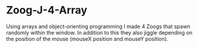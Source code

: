 # Zoog-J-4-Array
Using arrays and object-orienting programming I made 4 Zoogs that spawn randomly within the window. In addition to this they also jiggle depending on the position of the mouse (mouseX position and mouseY position). 
